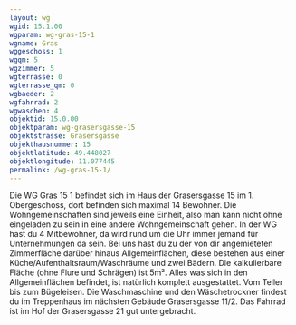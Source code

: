 ```yaml
---
layout: wg
wgid: 15.1.00
wgparam: wg-gras-15-1
wgname: Gras
wggeschoss: 1
wgqm: 5
wgzimmer: 5
wgterrasse: 0
wgterrasse_qm: 0
wgbaeder: 2
wgfahrrad: 2
wgwaschen: 4
objektid: 15.0.00
objektparam: wg-grasersgasse-15
objektstrasse: Grasersgasse
objekthausnummer: 15
objektlatitude: 49.448027
objektlongitude: 11.077445
permalink: /wg-gras-15-1/  
---
```

Die WG Gras 15 1 befindet sich im Haus der Grasersgasse 15 im 1. Obergeschoss, dort befinden sich maximal 14 Bewohner. Die Wohngemeinschaften sind jeweils eine Einheit, also man kann nicht ohne eingeladen zu sein in eine andere Wohngemeinschaft gehen. In der WG hast du 4 Mitbewohner, da wird rund um die Uhr immer jemand für Unternehmungen da sein. Bei uns hast du zu der von dir angemieteten Zimmerfläche darüber hinaus Allgemeinflächen, diese bestehen aus einer Küche/Aufenthaltsraum/Waschräume und zwei Bädern. Die kalkulierbare Fläche (ohne Flure und Schrägen) ist 5m². Alles was sich in den Allgemeinflächen befindet, ist natürlich komplett ausgestattet. Vom Teller bis zum Bügeleisen. Die Waschmaschine und den Wäschetrockner findest du im Treppenhaus im nächsten Gebäude Grasersgasse 11/2. Das Fahrrad ist im Hof der Grasersgasse 21 gut untergebracht.
